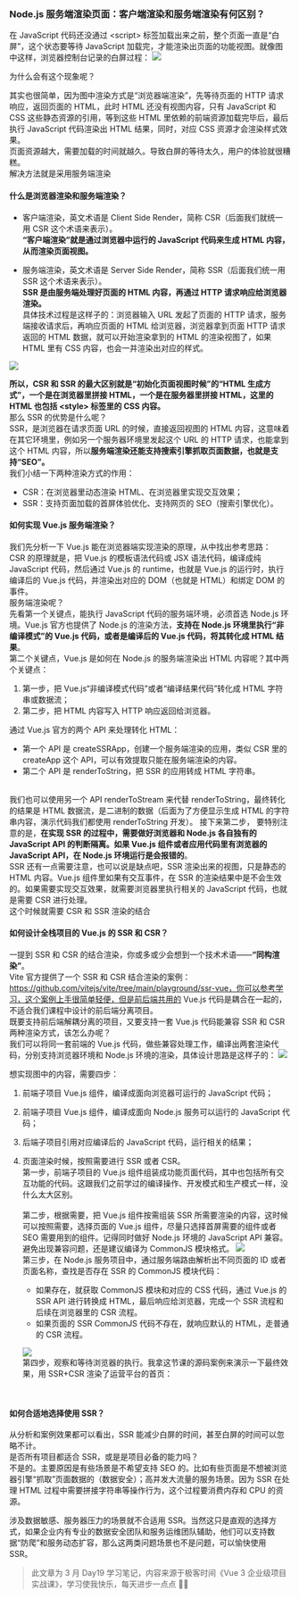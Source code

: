 ### Node.js 服务端渲染页面：客户端渲染和服务端渲染有何区别？

在 JavaScript 代码还没通过 &lt;script&gt; 标签加载出来之前，整个页面一直是“白屏”，这个状态要等待 JavaScript 加载完，才能渲染出页面的功能视图。就像图中这样，浏览器控制台记录的白屏过程：
![](https://static001.geekbang.org/resource/image/78/a3/7869521f8b5a584c0c6b1707dbe377a3.png?wh=981x716)

为什么会有这个现象呢？
<br/>

其实也很简单，因为图中渲染方式是“浏览器端渲染”，先等待页面的 HTTP 请求响应，返回页面的 HTML，此时 HTML 还没有视图内容，只有 JavaScript 和 CSS 这些静态资源的引用，等到这些 HTML 里依赖的前端资源加载完毕后，最后执行 JavaScript 代码渲染出 HTML 结果，同时，对应 CSS 资源才会渲染样式效果。
<br/>
页面资源越大，需要加载的时间就越久。导致白屏的等待太久，用户的体验就很糟糕。
<br/>
解决方法就是采用服务端渲染
<br/>

#### 什么是浏览器渲染和服务端渲染？

- 客户端渲染，英文术语是 Client Side Render，简称 CSR（后面我们就统一用 CSR 这个术语来表示）。<br/>
  <b>“客户端渲染”就是通过浏览器中运行的 JavaScript 代码来生成 HTML 内容，从而渲染页面视图。</b>

- 服务端渲染，英文术语是 Server Side Render，简称 SSR（后面我们统一用 SSR 这个术语来表示）。<br/>
  <b>SSR 是由服务端处理好页面的 HTML 内容，再通过 HTTP 请求响应给浏览器渲染。</b>
  <br>
  具体技术过程是这样子的：浏览器输入 URL 发起了页面的 HTTP 请求，服务端接收请求后，再响应页面的 HTML 给浏览器，浏览器拿到页面 HTTP 请求返回的 HTML 数据，就可以开始渲染拿到的 HTML 的渲染视图了，如果 HTML 里有 CSS 内容，也会一并渲染出对应的样式。

![](https://static001.geekbang.org/resource/image/fd/6a/fd47e76731df54534f7a7a227c323f6a.jpg?wh=1920x1080)

<b>所以，CSR 和 SSR 的最大区别就是“初始化页面视图时候”的“HTML 生成方式”，一个是在浏览器里拼接 HTML，一个是在服务器里拼接 HTML，这里的 HTML 也包括 &lt;style&gt; 标签里的 CSS 内容。</b>
<br/>
那么 SSR 的优势是什么呢？
<br/>
SSR，是浏览器在请求页面 URL 的时候，直接返回视图的 HTML 内容，这意味着在其它环境里，例如另一个服务器环境里发起这个 URL 的 HTTP 请求，也能拿到这个 HTML 内容，所以<b>服务端渲染还能支持搜索引擎抓取页面数据，也就是支持“SEO”。</b>
<br/>
我们小结一下两种渲染方式的作用：<br/>

- CSR：在浏览器里动态渲染 HTML、在浏览器里实现交互效果；
- SSR：支持页面加载的首屏体验优化、支持网页的 SEO（搜索引擎优化）。

#### 如何实现 Vue.js 服务端渲染？

我们先分析一下 Vue.js 能在浏览器端实现渲染的原理，从中找出参考思路：<br/>
CSR 的原理就是，把 Vue.js 的模板语法代码或 JSX 语法代码，编译成纯 JavaScript 代码，然后通过 Vue.js 的 runtime，也就是 Vue.js 的运行时，执行编译后的 Vue.js 代码，并渲染出对应的 DOM（也就是 HTML）和绑定 DOM 的事件。
<br/>
服务端渲染呢？<br/>
先看第一个关键点，能执行 JavaScript 代码的服务端环境，必须首选 Node.js 环境。Vue.js 官方也提供了 Node.js 的渲染方法，<b>支持在 Node.js 环境里执行“非编译模式”的 Vue.js 代码，或者是编译后的 Vue.js 代码，将其转化成 HTML 结果</b>。<br/>
第二个关键点，Vue.js 是如何在 Node.js 的服务端渲染出 HTML 内容呢？其中两个关键点：<br/>

1. 第一步，把 Vue.js“非编译模式代码”或者“编译结果代码”转化成 HTML 字符串或数据流；
2. 第二步，把 HTML 内容写入 HTTP 响应返回给浏览器。
   <br/>

通过 Vue.js 官方的两个 API 来处理转化 HTML：

- 第一个 API 是 createSSRApp，创建一个服务端渲染的应用，类似 CSR 里的 createApp 这个 API，可以有效提取只能在服务端渲染的内容。
- 第二个 API 是 renderToString，把 SSR 的应用转成 HTML 字符串。

<br/>
我们也可以使用另一个 API renderToStream 来代替 renderToString，最终转化的结果是 HTML 数据流，是二进制的数据（后面为了方便显示生成 HTML 的字符串内容，演示代码我们都使用 renderToString 开发）。
接下来第二步，
要特别注意的是，<b>在实现 SSR 的过程中，需要做好浏览器和 Node.js 各自独有的 JavaScript API 的判断隔离。如果 Vue.js 组件或者应用代码里有浏览器的 JavaScript API，在 Node.js 环境运行是会报错的</b>。
<br/>
SSR 还有一点需要注意，也可以说是缺点吧，SSR 渲染出来的视图，只是静态的 HTML 内容。Vue.js 组件里如果有交互事件，在 SSR 的渲染结果中是不会生效的。如果需要实现交互效果，就需要浏览器里执行相关的 JavaScript 代码，也就是需要 CSR 进行处理。
<br/>
这个时候就需要 CSR 和 SSR 渲染的结合<br/>

#### 如何设计全栈项目的 Vue.js 的 SSR 和 CSR？

一提到 SSR 和 CSR 的结合渲染，你或多或少会想到一个技术术语——<b>“同构渲染”</b>。
<br/>
Vite 官方提供了一个 SSR 和 CSR 结合渲染的案例：https://github.com/vitejs/vite/tree/main/playground/ssr-vue，你可以参考学习，这个案例上手很简单轻便，但是前后端共用的 Vue.js 代码是耦合在一起的，不适合我们课程中设计的前后端分离项目。
<br/>
既要支持前后端解耦分离的项目，又要支持一套 Vue.js 代码能兼容 SSR 和 CSR 两种渲染方式，该怎么办呢？<br/>
我们可以将同一套前端的 Vue.js 代码，做些兼容处理工作，编译出两套渲染代码，分别支持浏览器环境和 Node.js 环境的渲染，具体设计思路是这样子的：
![](https://static001.geekbang.org/resource/image/45/fb/45f1a279ff3bbd92be91f6df78d1dafb.jpg?wh=1920x1080)

想实现图中的内容，需要四步：
<br/>

1. 前端子项目 Vue.js 组件，编译成面向浏览器可运行的 JavaScript 代码；
2. 前端子项目 Vue.js 组件，编译成面向 Node.js 服务可以运行的 JavaScript 代码；
3. 后端子项目引用对应编译后的 JavaScript 代码，运行相关的结果；
4. 页面渲染时候，按照需要进行 SSR 或者 CSR。
   <br/>
   第一步，前端子项目的 Vue.js 组件组装成功能页面代码，其中也包括所有交互功能的代码。这跟我们之前学过的编译操作、开发模式和生产模式一样，没什么太大区别。<br/>
   <br/>
   第二步，根据需要，把 Vue.js 组件按需组装 SSR 所需要渲染的内容，这时候可以按照需要，选择页面的 Vue.js 组件，尽量只选择首屏需要的组件或者 SEO 需要用到的组件。记得同时做好 Node.js 环境的 JavaScript API 兼容。避免出现兼容问题，还是建议编译为 CommonJS 模块格式。
   ![](https://static001.geekbang.org/resource/image/0e/21/0ed73dfe29365a3d17bb10d5d1b0be21.jpg?wh=1920x1080)
   <br/>
   第三步，在 Node.js 服务项目中，通过服务端路由解析出不同页面的 ID 或者页面名称，查找是否存在 SSR 的 CommonJS 模块代码：
   <br/>

   - 如果存在，就获取 CommonJS 模块和对应的 CSS 代码，通过 Vue.js 的 SSR API 进行转换成 HTML，最后响应给浏览器，完成一个 SSR 流程和后续在浏览器里的 CSR 流程。
   - 如果页面的 SSR CommonJS 代码不存在，就响应默认的 HTML，走普通的 CSR 流程。

   ![](https://static001.geekbang.org/resource/image/be/45/be4917fffe9d1a25db03eb2f085de145.jpg?wh=1920x1080)
   <br/>
   第四步，观察和等待浏览器的执行。我拿这节课的源码案例来演示一下最终效果，用 SSR+CSR 渲染了运营平台的首页：

<br/>

#### 如何合适地选择使用 SSR？

从分析和案例效果都可以看出，SSR 能减少白屏的时间，甚至白屏的时间可以忽略不计。<br/>
是否所有项目都适合 SSR，或是是项目必备的能力吗？<br/>
不是的。主要原因是有些场景是不希望支持 SEO 的。比如有些页面是不想被浏览器引擎“抓取”页面数据的（数据安全）；高并发大流量的服务场景。因为 SSR 在处理 HTML 过程中需要拼接字符串等操作行为，这个过程要消费内存和 CPU 的资源。<br/>

涉及数据敏感、服务器压力的场景就不合适用 SSR。当然这只是直观的选择方式，如果企业内有专业的数据安全团队和服务运维团队辅助，他们可以支持数据“防爬”和服务动态扩容，那么这两类问题场景也不是问题，可以愉快使用 SSR。
<br/>

> 此文章为 3 月 Day19 学习笔记，内容来源于极客时间《Vue 3 企业级项目实战课》，学习使我快乐，每天进步一点点 💪💪
